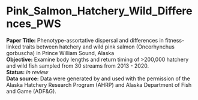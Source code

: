 # Pink_Salmon_Hatchery_Wild_Differences_PWS  
**Paper Title:** Phenotype-assortative dispersal and differences in fitness-linked traits between hatchery and wild pink salmon (Oncorhynchus gorbuscha) in Prince William Sound, Alaska  
**Objective:** Examine body lengths and return timing of >200,000 hatchery and wild fish sampled from 30 streams from 2013 - 2020.  
**Status:** *in review*  
**Data source:** Data were generated by and used with the permission of the Alaska Hatchery Research Program (AHRP) and Alaska Department of Fish and Game (ADF&G).  
